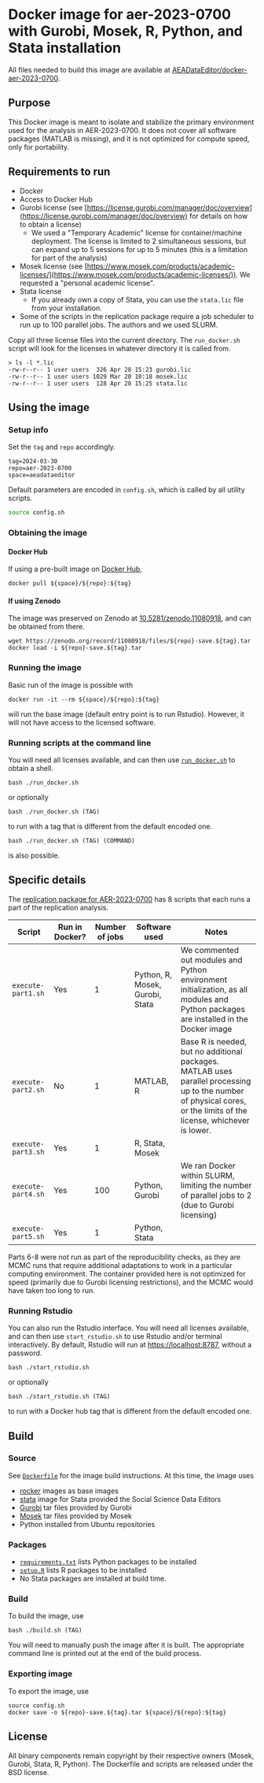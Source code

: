 # Docker image for aer-2023-0700 with Gurobi, Mosek, R, Python, and Stata installation

All files needed to build this image are available at [AEADataEditor/docker-aer-2023-0700](https://github.com/AEADataEditor/docker-aer-2023-0700).

## Purpose

This Docker image is meant to isolate and stabilize the primary environment used for the analysis in AER-2023-0700. It does not cover all software packages (MATLAB is missing), and it is not optimized for compute speed, only for portability.

## Requirements to run

- Docker
- Access to Docker Hub
- Gurobi license (see [https://license.gurobi.com/manager/doc/overview](https://license.gurobi.com/manager/doc/overview) for details on how to obtain a license)
  - We used a "Temporary Academic" license for container/machine deployment. The license is limited to 2 simultaneous sessions, but can expand up to 5 sessions for up to 5 minutes (this is a limitation for part of the analysis)
- Mosek license (see [https://www.mosek.com/products/academic-licenses/](https://www.mosek.com/products/academic-licenses/)). We requested a "personal academic license". 
- Stata license
  - If you already own a copy of Stata, you can use the `stata.lic` file from your installation.
- Some of the scripts in the replication package require a job scheduler to run up to 100 parallel jobs. The authors and we used SLURM. 

Copy all three license files into the current directory. The `run_docker.sh` script will look for the licenses in whatever directory it is called from.

```
> ls -l *.lic
-rw-r--r-- 1 user users  326 Apr 28 15:23 gurobi.lic
-rw-r--r-- 1 user users 1029 Mar 20 10:18 mosek.lic
-rw-r--r-- 1 user users  128 Apr 28 15:25 stata.lic
```


## Using the image

### Setup info

Set the `tag` and `repo` accordingly.

```
tag=2024-03-30
repo=aer-2023-0700
space=aeadataeditor
```

Default parameters are encoded in `config.sh`, which is called by all utility scripts.

```bash
source config.sh
```

### Obtaining the image

#### Docker Hub

If using a pre-built image on [Docker Hub](https://hub.docker.com/r/aeadataeditor/aer-2023-0700), 

```
docker pull ${space}/${repo}:${tag}
```

#### If using Zenodo 

The image was preserved on Zenodo at [10.5281/zenodo.11080918](https://doi.org/10.5281/zenodo.11080918), and can be obtained from there. 

```
wget https://zenodo.org/record/11080918/files/${repo}-save.${tag}.tar
docker load -i ${repo}-save.${tag}.tar
```


### Running the image 

Basic run of the image is possible with

```
docker run -it --rm ${space}/${repo}:${tag}
```

will run the base image (default entry point is to run Rstudio). However, it will not have access to the licensed software.


### Running scripts at the command line

You will need all licenses available, and can then use [`run_docker.sh`](run_docker.sh) to obtain a shell. 

```
bash ./run_docker.sh
```

or optionally

```
bash ./run_docker.sh (TAG)
```

to run with a tag that is different from the default encoded one.


```
bash ./run_docker.sh (TAG) (COMMAND)
```

is also possible.

## Specific details

The [replication package for AER-2023-0700](https://doi.org/10.3886/E198284V1) has 8 scripts that each runs a part of the replication analysis.

| Script | Run in Docker? | Number of jobs | Software used | Notes |
| --- | --- | --- | --- | --- |
| `execute-part1.sh` | Yes | 1 | Python, R, Mosek, Gurobi, Stata | We commented out modules and Python environment initialization, as all modules and Python packages are installed in the Docker image |
| `execute-part2.sh` | No | 1 | MATLAB, R | Base R is needed, but no additional packages. MATLAB uses parallel processing up to the number of physical cores, or the limits of the license, whichever is lower. |
| `execute-part3.sh` | Yes | 1 | R, Stata, Mosek |  |
| `execute-part4.sh` | Yes | 100 | Python, Gurobi | We ran Docker within SLURM, limiting the number of parallel jobs to 2 (due to Gurobi licensing) |
| `execute-part5.sh` | Yes | 1 | Python, Stata |  |

Parts 6-8 were not run as part of the reproducibility checks, as they are MCMC runs that require additional adaptations to work in a particular computing environment. The container provided here is not optimized for speed (primarily due to Gurobi licensing restrictions), and the MCMC would have taken too long to run.



### Running Rstudio

You can also run the Rstudio interface. You will need all licenses available, and can then use `start_rstudio.sh` to use Rstudio and/or terminal interactively. By default, Rstudio will run at [https://localhost:8787](https://localhost:8787), without a password.

```
bash ./start_rstudio.sh
```

or optionally

```
bash ./start_rstudio.sh (TAG)
```

to run with a Docker hub tag that is different from the default encoded one.

## Build

### Source

See [`Dockerfile`](Dockerfile) for the image build instructions. At this time, the image uses

- [rocker](https://hub.docker.com/r/rocker/) images as base images
- [stata](https://hub.docker.com/r/dataeditors/) image for Stata provided the Social Science Data Editors
- [Gurobi](https://packages.gurobi.com/) tar files provided by Gurobi
- [Mosek](https://www.mosek.com/) tar files provided by Mosek
- Python installed from Ubuntu repositories

### Packages

- [`requirements.txt`](requirements.txt) lists Python packages to be installed
- [`setup.R`](setup.R) lists R packages to be installed
- No Stata packages are installed at build time.

### Build

To build the image, use

```
bash ./build.sh (TAG)
```

You will need to manually push the image after it is built. The appropriate command line is printed out at the end of the build process.

### Exporting image

To export the image, use

```
source config.sh
docker save -o ${repo}-save.${tag}.tar ${space}/${repo}:${tag}
```

## License

All binary components remain copyright by their respective owners (Mosek, Gurobi, Stata, R, Python). The Dockerfile and scripts are released under the BSD license.


